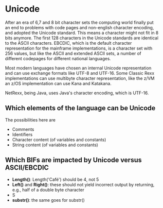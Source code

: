 # Unicode

After an era of 6,7 and 8 bit character sets the computing world finally put an end to problems with code pages and non-english character encoding, and adopted the Unicode standard. This means a character might not fit in 8 bits anymore. The first 128 characters in the Unicode standards are identical to the ASCII characters. EBCDIC, which is the default character representation for the mainframe implementations, is a character set with 256 values, but like the ASCII and extended ASCII sets, a number of different codepages for different national languages. 

Most modern languages have chosen an internal Unicode representation and can use exchange formats like UTF-8 and UTF-16. Some Classic Rexx implementations can use multibyte character representation, like the z/VM an z/OS implementation can use Kana and Katakana. 

NetRexx, being Java, uses Java's character encoding, which is UTF-16.

## Which elements of the language can be Unicode

The possibilities here are
- Comments
- Identifiers
- Character content (of variables and constants)
- String content (of variables and constants)

## Which BIFs are impacted by Unicode versus ASCII/EBCDIC

- __Length()__: Length('Café') should be 4, not 5
- __Left()__ and __Right()__: these should not yield incorrect output by returning, e.g., half of a double byte character
- S
- __substr()__: the same goes for substr()
